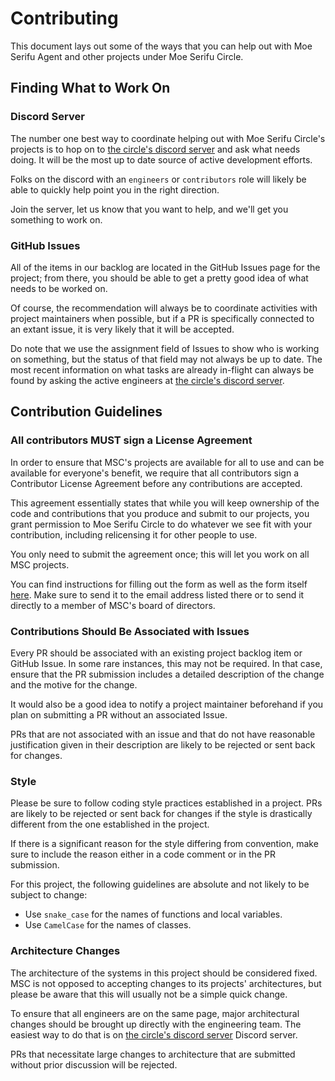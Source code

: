 # Contributing

This document lays out some of the ways that you can help out with Moe Serifu Agent and
other projects under Moe Serifu Circle.

## Finding What to Work On

### Discord Server

The number one best way to coordinate helping out with Moe Serifu Circle's projects is to
hop on to [the circle's discord server](https://discord.gg/URAA8SF) and ask what needs
doing. It will be the most up to date source of active development efforts.

Folks on the discord with an `engineers` or `contributors` role will likely be able to
quickly help point you in the right direction.

Join the server, let us know that you want to help, and we'll get you something to work
on.

### GitHub Issues

All of the items in our backlog are located in the GitHub Issues page for the project;
from there, you should be able to get a pretty good idea of what needs to be worked on.

Of course, the recommendation will always be to coordinate activities with project
maintainers when possible, but if a PR is specifically connected to an extant issue,
it is very likely that it will be accepted.

Do note that we use the assignment field of Issues to show who is working on something,
but the status of that field may not always be up to date. The most recent information
on what tasks are already in-flight can always be found by asking the active engineers
at [the circle's discord server](https://discord.gg/URAA8SF).

## Contribution Guidelines

### All contributors MUST sign a License Agreement

In order to ensure that MSC's projects are available for all to use and can be available
for everyone's benefit, we require that all contributors sign a Contributor License
Agreement before any contributions are accepted.

This agreement essentially states that while you will keep ownership of the code and
contributions that you produce and submit to our projects, you grant permission to Moe
Serifu Circle to do whatever we see fit with your contribution, including relicensing it
for other people to use.

You only need to submit the agreement once; this will let you work on all MSC projects.

You can find instructions for filling out the form as well as the form itself
[here](https://drive.google.com/open?id=1-9HxEtUI1heMHMb50pxvAPKgodrsPdBp). Make sure
to send it to the email address listed there or to send it directly to a member of MSC's
board of directors.

### Contributions Should Be Associated with Issues

Every PR should be associated with an existing project backlog item or GitHub Issue. In
some rare instances, this may not be required. In that case, ensure that the PR submission
includes a detailed description of the change and the motive for the change.

It would also be a good idea to notify a project maintainer beforehand if you plan on
submitting a PR without an associated Issue.

PRs that are not associated with an issue and that do not have reasonable justification given
in their description are likely to be rejected or sent back for changes.

### Style

Please be sure to follow coding style practices established in a project. PRs are likely
to be rejected or sent back for changes if the style is drastically different from the
one established in the project.

If there is a significant reason for the style differing from convention, make sure to
include the reason either in a code comment or in the PR submission.

For this project, the following guidelines are absolute and not likely to be subject to
change:

* Use `snake_case` for the names of functions and local variables.
* Use `CamelCase` for the names of classes.

### Architecture Changes

The architecture of the systems in this project should be considered fixed. MSC is not
opposed to accepting changes to its projects' architectures, but please be aware that
this will usually not be a simple quick change.

To ensure that all engineers are on the same page, major architectural changes should
be brought up directly with the engineering team. The easiest way to do that is on
[the circle's discord server](https://discord.gg/URAA8SF) Discord server.

PRs that necessitate large changes to architecture that are submitted without prior
discussion will be rejected.

